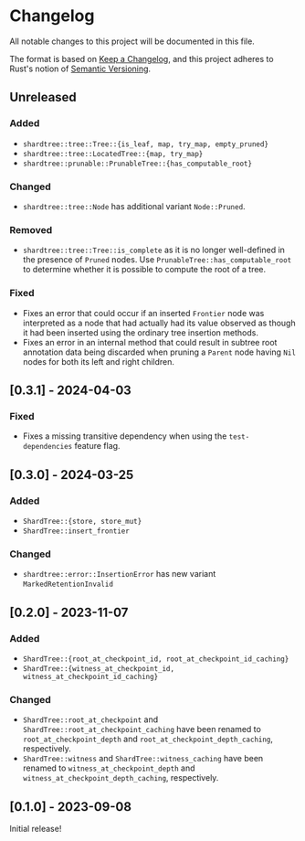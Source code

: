 # Changelog
All notable changes to this project will be documented in this file.

The format is based on [Keep a Changelog](https://keepachangelog.com/en/1.1.0/),
and this project adheres to Rust's notion of
[Semantic Versioning](https://semver.org/spec/v2.0.0.html).

## Unreleased

### Added
- `shardtree::tree::Tree::{is_leaf, map, try_map, empty_pruned}`
- `shardtree::tree::LocatedTree::{map, try_map}`
- `shardtree::prunable::PrunableTree::{has_computable_root}`

### Changed
- `shardtree::tree::Node` has additional variant `Node::Pruned`.

### Removed
- `shardtree::tree::Tree::is_complete` as it is no longer well-defined in the
  presence of `Pruned` nodes. Use `PrunableTree::has_computable_root` to
  determine whether it is possible to compute the root of a tree.

### Fixed
- Fixes an error that could occur if an inserted `Frontier` node was
  interpreted as a node that had actually had its value observed as though it
  had been inserted using the ordinary tree insertion methods.
- Fixes an error in an internal method that could result in subtree root
  annotation data being discarded when pruning a `Parent` node having
  `Nil` nodes for both its left and right children.

## [0.3.1] - 2024-04-03

### Fixed
- Fixes a missing transitive dependency when using the `test-dependencies` feature flag.

## [0.3.0] - 2024-03-25

### Added
- `ShardTree::{store, store_mut}`
- `ShardTree::insert_frontier`

### Changed
- `shardtree::error::InsertionError` has new variant `MarkedRetentionInvalid`

## [0.2.0] - 2023-11-07

### Added
- `ShardTree::{root_at_checkpoint_id, root_at_checkpoint_id_caching}`
- `ShardTree::{witness_at_checkpoint_id, witness_at_checkpoint_id_caching}`

### Changed
- `ShardTree::root_at_checkpoint` and `ShardTree::root_at_checkpoint_caching` have
  been renamed to `root_at_checkpoint_depth` and `root_at_checkpoint_depth_caching`,
  respectively.
- `ShardTree::witness` and `ShardTree::witness_caching` have
  been renamed to `witness_at_checkpoint_depth` and `witness_at_checkpoint_depth_caching`,
  respectively.

## [0.1.0] - 2023-09-08

Initial release!
